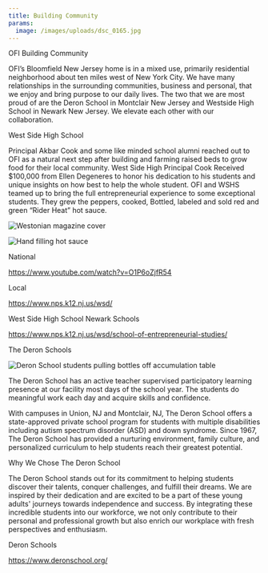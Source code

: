```yaml
---
title: Building Community
params:
  image: /images/uploads/dsc_0165.jpg
---
```

OFI Building Community

OFI’s Bloomfield New Jersey home is in a mixed use, primarily residential neighborhood about ten miles west of New York City. We have many relationships in the surrounding communities, business and personal, that we enjoy and bring purpose to our daily lives. The two that we are most proud of are the Deron School in Montclair New Jersey and Westside High School in Newark New Jersey. We elevate each other with our collaboration.

West Side High School

Principal Akbar Cook and some like minded school alumni reached out to OFI as a natural next step after building and farming raised beds to grow food for their local community. West Side High Principal Cook Received $100,000 from Ellen Degeneres to honor his dedication to his students and unique insights on how best to help the whole student. OFI and WSHS teamed up to bring the full entrepreneurial experience to some exceptional students. They grew the peppers, cooked, Bottled, labeled and sold red and green “Rider Heat” hot sauce.

![Westonian magazine cover](/images/uploads/westonian.jpg "Westonian magazine cover")

![Hand filling hot sauce](/images/uploads/dsc_0065-large.jpeg)

National

https://www.youtube.com/watch?v=O1P6oZjfR54

Local

https://www.nps.k12.nj.us/wsd/

West Side High School Newark Schools

https://www.nps.k12.nj.us/wsd/school-of-entrepreneurial-studies/

The Deron Schools

![Deron School students pulling bottles off accumulation table](/images/uploads/img_0851.jpg "Deron School")

The Deron School has an active teacher supervised participatory learning presence at our facility most days of the school year. The students do meaningful work each day and acquire skills and confidence. 

With campuses in Union, NJ and Montclair, NJ, The Deron School offers a state-approved private school program for students with multiple disabilities including autism spectrum disorder (ASD) and down syndrome. Since 1967, The Deron School has provided a nurturing environment, family culture, and personalized curriculum to help students reach their greatest potential.



Why We Chose The Deron School

The Deron School stands out for its commitment to helping students discover their talents, conquer challenges, and fulfill their dreams. We are inspired by their dedication and are excited to be a part of these young adults' journeys towards independence and success. By integrating these incredible students into our workforce, we not only contribute to their personal and professional growth but also enrich our workplace with fresh perspectives and enthusiasm.



Deron Schools

https://www.deronschool.org/
